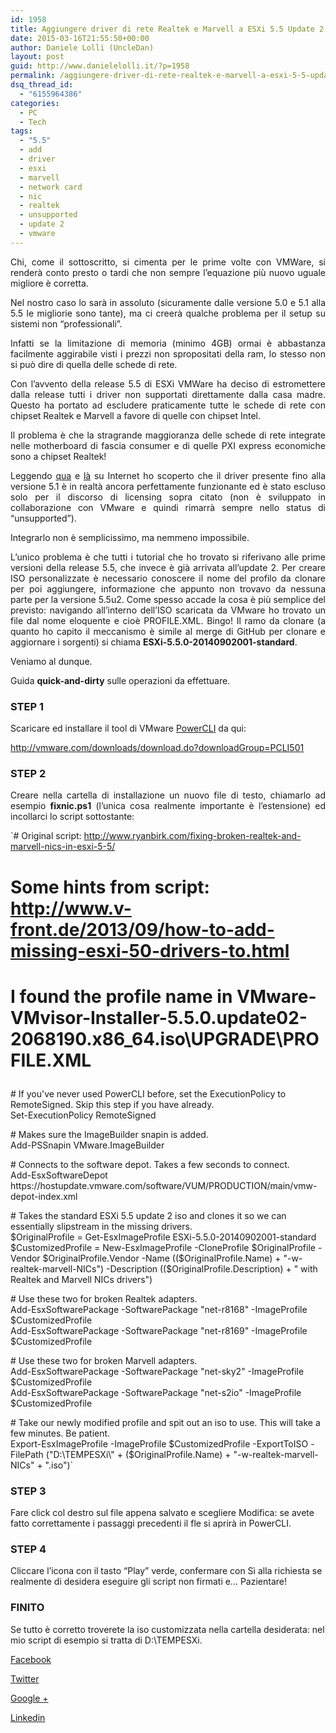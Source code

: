 ```yaml
---
id: 1958
title: Aggiungere driver di rete Realtek e Marvell a ESXi 5.5 Update 2
date: 2015-03-16T21:55:50+00:00
author: Daniele Lolli (UncleDan)
layout: post
guid: http://www.danielelolli.it/?p=1958
permalink: /aggiungere-driver-di-rete-realtek-e-marvell-a-esxi-5-5-update-2-03-2015.html
dsq_thread_id:
  - "6155964386"
categories:
  - PC
  - Tech
tags:
  - "5.5"
  - add
  - driver
  - esxi
  - marvell
  - network card
  - nic
  - realtek
  - unsupported
  - update 2
  - vmware
---
```

<p style="text-align: justify;">
  Chi, come il sottoscritto, si cimenta per le prime volte con VMWare, si renderà conto presto o tardi che non sempre l&#8217;equazione più nuovo uguale migliore è corretta.
</p>

<p style="text-align: justify;">
  Nel nostro caso lo sarà in assoluto (sicuramente dalle versione 5.0 e 5.1 alla 5.5 le migliorie sono tante), ma ci creerà qualche problema per il setup su sistemi non &#8220;professionali&#8221;.
</p>

<p style="text-align: justify;">
  Infatti se la limitazione di memoria (minimo 4GB) ormai è abbastanza facilmente aggirabile visti i prezzi non spropositati della ram, lo stesso non si può dire di quella delle schede di rete.
</p>

<p style="text-align: justify;">
  Con l&#8217;avvento della release 5.5 di ESXi VMWare ha deciso di estromettere dalla release tutti i driver non supportati direttamente dalla casa madre. Questo ha portato ad escludere praticamente tutte le schede di rete con chipset Realtek e Marvell a favore di quelle con chipset Intel.
</p>

<p style="text-align: justify;">
  Il problema è che la stragrande maggioranza delle schede di rete integrate nelle motherboard di fascia consumer e di quelle PXI express economiche sono a chipset Realtek!
</p>

<p style="text-align: justify;">
  Leggendo <a title="Fixing broken Realtek and Marvell NICs in ESXi 5.5" href="http://www.ryanbirk.com/fixing-broken-realtek-and-marvell-nics-in-esxi-5-5/" target="_blank">qua</a> e <a title="How to add the missing ESXi 5.0 drivers to the ESXi 5.5 installation ISO" href="http://www.v-front.de/2013/09/how-to-add-missing-esxi-50-drivers-to.html" target="_blank">là</a> su Internet ho scoperto che il driver presente fino alla versione 5.1 è in realtà ancora perfettamente funzionante ed è stato escluso solo per il discorso di licensing sopra citato (non è sviluppato in collaborazione con VMware e quindi rimarrà sempre nello status di &#8220;unsupported&#8221;).
</p>

<p style="text-align: justify;">
  Integrarlo non è semplicissimo, ma nemmeno impossibile.
</p>

<p style="text-align: justify;">
  L&#8217;unico problema è che tutti i tutorial che ho trovato si riferivano alle prime versioni della release 5.5, che invece è già arrivata all&#8217;update 2. Per creare ISO personalizzate è necessario conoscere il nome del profilo da clonare per poi aggiungere, informazione che appunto non trovavo da nessuna parte per la versione 5.5u2. Come spesso accade la cosa è più semplice del previsto: navigando all&#8217;interno dell&#8217;ISO scaricata da VMware ho trovato un file dal nome eloquente e cioè PROFILE.XML. Bingo! Il ramo da clonare (a quanto ho capito il meccanismo è simile al merge di GitHub per clonare e aggiornare i sorgenti) si chiama <strong>ESXi-5.5.0-20140902001-standard</strong>.
</p>

<p style="text-align: justify;">
  Veniamo al dunque.
</p>

<p style="text-align: justify;">
  Guida <strong>quick-and-dirty</strong> sulle operazioni da effettuare.
</p>

<h3 style="text-align: justify;">
  STEP 1
</h3>

<p style="text-align: justify;">
  Scaricare ed installare il tool di VMware <a title="PowerCLI" href="http://www.vmware.com/go/powercli" target="_blank">PowerCLI</a> da qui:
</p>

<p style="text-align: justify;">
  <a title="http://vmware.com/downloads/download.do?downloadGroup=PCLI501" href="http://vmware.com/downloads/download.do?downloadGroup=PCLI501" target="_blank">http://vmware.com/downloads/download.do?downloadGroup=PCLI501</a>
</p>

<h3 style="text-align: justify;">
  STEP 2
</h3>

<p style="text-align: justify;">
  Creare nella cartella di installazione un nuovo file di testo, chiamarlo ad esempio <strong>fixnic.ps1</strong> (l&#8217;unica cosa realmente importante è l&#8217;estensione) ed incollarci lo script sottostante:
</p>

`# Original script: http://www.ryanbirk.com/fixing-broken-realtek-and-marvell-nics-in-esxi-5-5/<br />
# Some hints from script: http://www.v-front.de/2013/09/how-to-add-missing-esxi-50-drivers-to.html<br />
# I found the profile name in VMware-VMvisor-Installer-5.5.0.update02-2068190.x86_64.iso\UPGRADE\PROFILE.XML</p>
<p># If you've never used PowerCLI before, set the ExecutionPolicy to RemoteSigned. Skip this step if you have already.<br />
Set-ExecutionPolicy RemoteSigned</p>
<p># Makes sure the ImageBuilder snapin is added.<br />
Add-PSSnapin VMware.ImageBuilder</p>
<p># Connects to the software depot. Takes a few seconds to connect.<br />
Add-EsxSoftwareDepot https://hostupdate.vmware.com/software/VUM/PRODUCTION/main/vmw-depot-index.xml</p>
<p># Takes the standard ESXi 5.5 update 2 iso and clones it so we can essentially slipstream in the missing drivers.<br />
$OriginalProfile = Get-EsxImageProfile ESXi-5.5.0-20140902001-standard<br />
$CustomizedProfile = New-EsxImageProfile -CloneProfile $OriginalProfile -Vendor $OriginalProfile.Vendor -Name (($OriginalProfile.Name) + "-w-realtek-marvell-NICs") -Description (($OriginalProfile.Description) + " with Realtek and Marvell NICs drivers")</p>
<p># Use these two for broken Realtek adapters.<br />
Add-EsxSoftwarePackage -SoftwarePackage "net-r8168" -ImageProfile $CustomizedProfile<br />
Add-EsxSoftwarePackage -SoftwarePackage "net-r8169" -ImageProfile $CustomizedProfile</p>
<p># Use these two for broken Marvell adapters.<br />
Add-EsxSoftwarePackage -SoftwarePackage "net-sky2" -ImageProfile $CustomizedProfile<br />
Add-EsxSoftwarePackage -SoftwarePackage "net-s2io" -ImageProfile $CustomizedProfile</p>
<p># Take our newly modified profile and spit out an iso to use. This will take a few minutes. Be patient.<br />
Export-EsxImageProfile -ImageProfile $CustomizedProfile -ExportToISO -FilePath ("D:\TEMPESXi\" + ($OriginalProfile.Name) + "-w-realtek-marvell-NICs" + ".iso")`

### STEP 3

Fare click col destro sul file appena salvato e scegliere Modifica: se avete fatto correttamente i passaggi precedenti il fle si aprirà in PowerCLI.

### STEP 4

Cliccare l&#8217;icona con il tasto &#8220;Play&#8221; verde, confermare con Sì alla richiesta se realmente di desidera eseguire gli script non firmati e&#8230; Pazientare!

### FINITO

Se tutto è corretto troverete la iso customizzata nella cartella desiderata: nel mio script di esempio si tratta di D:\TEMPESXi.

<div class="container_share">
  <a href="http://www.facebook.com/sharer.php?u=http://www.danielelolli.it/aggiungere-driver-di-rete-realtek-e-marvell-a-esxi-5-5-update-2-03-2015.html&t=Aggiungere driver di rete Realtek e Marvell a ESXi 5.5 Update 2" target="_blank" class="button_purab_share facebook"><span><i class="icon-facebook"></i></span>
  
  <p>
    Facebook
  </p></a> 
  
  <a href="http://twitter.com/share?url=http://www.danielelolli.it/aggiungere-driver-di-rete-realtek-e-marvell-a-esxi-5-5-update-2-03-2015.html&text=Aggiungere driver di rete Realtek e Marvell a ESXi 5.5 Update 2" target="_blank" class="button_purab_share twitter"><span><i class="icon-twitter"></i></span>
  
  <p>
    Twitter
  </p></a> 
  
  <a href="https://plus.google.com/share?url=http://www.danielelolli.it/aggiungere-driver-di-rete-realtek-e-marvell-a-esxi-5-5-update-2-03-2015.html" target="_blank" class="button_purab_share google-plus"><span><i class="icon-google-plus"></i></span>
  
  <p>
    Google +
  </p></a> 
  
  <a href="http://www.linkedin.com/shareArticle?mini=true&url=http://www.danielelolli.it/aggiungere-driver-di-rete-realtek-e-marvell-a-esxi-5-5-update-2-03-2015.html&title=Aggiungere driver di rete Realtek e Marvell a ESXi 5.5 Update 2" target="_blank" class="button_purab_share linkedin"><span><i class="icon-linkedin"></i></span>
  
  <p>
    Linkedin
  </p></a>
</div>